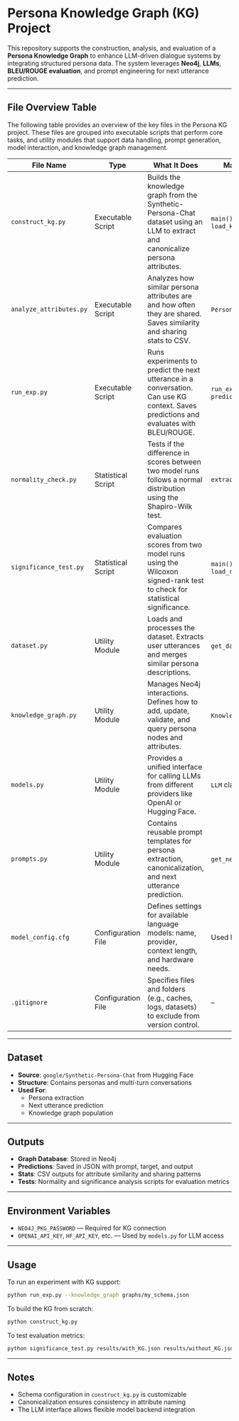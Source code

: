 # Persona Knowledge Graph (KG) Project

This repository supports the construction, analysis, and evaluation of a **Persona Knowledge Graph** to enhance LLM-driven dialogue systems by integrating structured persona data. The system leverages **Neo4j**, **LLMs**, **BLEU/ROUGE evaluation**, and prompt engineering for next utterance prediction.

---

## File Overview Table

The following table provides an overview of the key files in the Persona KG project. These files are grouped into executable scripts that perform core tasks, and utility modules that support data handling, prompt generation, model interaction, and knowledge graph management.

| **File Name**           | **Type**           | **What It Does**                                                                                                                       | **Main Functions or Classes**                         |
| ----------------------- | ------------------ | -------------------------------------------------------------------------------------------------------------------------------------- | ----------------------------------------------------- |
| `construct_kg.py`       | Executable Script  | Builds the knowledge graph from the Synthetic-Persona-Chat dataset using an LLM to extract and canonicalize persona attributes.        | `main()`, `load_knowledge_graph_from_file()`          |
| `analyze_attributes.py` | Executable Script  | Analyzes how similar persona attributes are and how often they are shared. Saves similarity and sharing stats to CSV.                  | `PersonaKGAnalyzer` class                             |
| `run_exp.py`            | Executable Script  | Runs experiments to predict the next utterance in a conversation. Can use KG context. Saves predictions and evaluates with BLEU/ROUGE. | `run_experiment()`, `predict_next_utterance()`        |
| `normality_check.py`    | Statistical Script | Tests if the difference in scores between two model runs follows a normal distribution using the Shapiro-Wilk test.                    | `extract_scores()`                                    |
| `significance_test.py`  | Statistical Script | Compares evaluation scores from two model runs using the Wilcoxon signed-rank test to check for statistical significance.              | `main()`, `load_bleu_scores()`, `load_rouge_scores()` |
| `dataset.py`            | Utility Module     | Loads and processes the dataset. Extracts user utterances and merges similar persona descriptions.                                     | `get_dataset()`, `merge_sequences()`                  |
| `knowledge_graph.py`    | Utility Module     | Manages Neo4j interactions. Defines how to add, update, validate, and query persona nodes and attributes.                              | `KnowledgeGraph` class                                |
| `models.py`             | Utility Module     | Provides a unified interface for calling LLMs from different providers like OpenAI or Hugging Face.                                    | `LLM` class                                           |
| `prompts.py`            | Utility Module     | Contains reusable prompt templates for persona extraction, canonicalization, and next utterance prediction.                            | `get_next_utterance_prompt()`, etc.                   |
| `model_config.cfg`      | Configuration File | Defines settings for available language models: name, provider, context length, and hardware needs.                                    | Used by `models.py`                                   |
| `.gitignore`            | Configuration File | Specifies files and folders (e.g., caches, logs, datasets) to exclude from version control.                                            | –                                                     |

---

## Dataset

- **Source**: `google/Synthetic-Persona-Chat` from Hugging Face
- **Structure**: Contains personas and multi-turn conversations
- **Used For**:
  - Persona extraction
  - Next utterance prediction
  - Knowledge graph population

---

## Outputs

- **Graph Database**: Stored in Neo4j
- **Predictions**: Saved in JSON with prompt, target, and output
- **Stats**: CSV outputs for attribute similarity and sharing patterns
- **Tests**: Normality and significance analysis scripts for evaluation metrics

---

## Environment Variables

- `NEO4J_PKG_PASSWORD` — Required for KG connection
- `OPENAI_API_KEY`, `HF_API_KEY`, etc. — Used by `models.py` for LLM access

---

## Usage

To run an experiment with KG support:

```bash
python run_exp.py --knowledge_graph graphs/my_schema.json
```

To build the KG from scratch:

```bash
python construct_kg.py
```

To test evaluation metrics:

```bash
python significance_test.py results/with_KG.json results/without_KG.json --metric rougeL
```

---

## Notes

- Schema configuration in `construct_kg.py` is customizable
- Canonicalization ensures consistency in attribute naming
- The LLM interface allows flexible model backend integration

